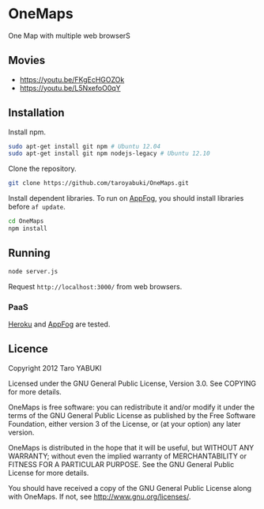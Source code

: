 OneMaps
=======

One Map with multiple web browserS

## Movies

- https://youtu.be/FKgEcHGOZOk
- https://youtu.be/L5NxefoO0qY

## Installation

Install npm.

```bash
sudo apt-get install git npm # Ubuntu 12.04
sudo apt-get install git npm nodejs-legacy # Ubuntu 12.10
```

Clone the repository.

```bash
git clone https://github.com/taroyabuki/OneMaps.git
```

Install dependent libraries. To run on [AppFog](https://www.appfog.com/), you should install libraries before `af update`.

```bash
cd OneMaps
npm install
```

## Running

```bash
node server.js
```

Request `http://localhost:3000/` from web browsers.

### PaaS

[Heroku](https://www.heroku.com/) and [AppFog](https://www.appfog.com/) are tested.

## Licence

Copyright 2012 Taro YABUKI

Licensed under the GNU General Public License, Version 3.0.
See COPYING for more details.

OneMaps is free software: you can redistribute it and/or modify
it under the terms of the GNU General Public License as published by
the Free Software Foundation, either version 3 of the License, or
(at your option) any later version.

OneMaps is distributed in the hope that it will be useful,
but WITHOUT ANY WARRANTY; without even the implied warranty of
MERCHANTABILITY or FITNESS FOR A PARTICULAR PURPOSE. See the
GNU General Public License for more details.

You should have received a copy of the GNU General Public License
along with OneMaps. If not, see <http://www.gnu.org/licenses/>.
